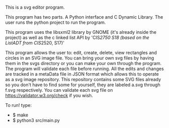 This is a svg editor program.

This program has two parts. A Python interface and C Dynamic Library. The user runs the python project to run the program.

This program uses the libsxml2 library by GNOME (it's already inside the project) as well as the c linked list API by 'CIS*2750 S18 (based on the ListADT from CIS*2520, S17)'

This program allows the user to: edit, create, delete, view rectangles and circles in an SVG image file. You can bring your own svg files by having them in the svgs directory or you can make your own through the program. The program will validate each file before running. All the edits and changes are tracked in a metaData file in JSON format which allows this to operate as a svg image repository. This repository contains some SVG files already so you don't have to find some for yourself, they are labeled a.svg through f.svg respectively. You can validate each svg file on https://validator.w3.org/check if you wish.

To run!
type:
- $ make
- $ python3 src/main.py
